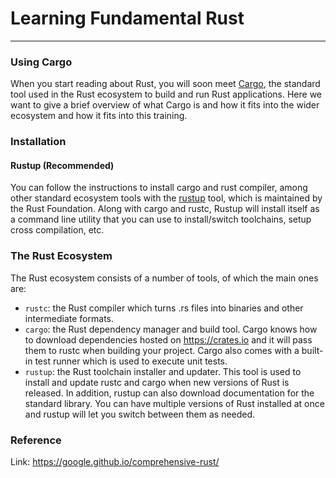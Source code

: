 # Learning Fundamental Rust

---

### Using Cargo

When you start reading about Rust, you will soon meet [Cargo](https://doc.rust-lang.org/cargo/), the standard tool used in the Rust ecosystem to build and run Rust applications. 
Here we want to give a brief overview of what Cargo is and how it fits into the wider ecosystem and how it fits into this training.

### Installation

#### Rustup (Recommended)

You can follow the instructions to install cargo and rust compiler, among other standard ecosystem tools with the [rustup](https://rustup.rs/) tool, which is maintained by the Rust Foundation.
Along with cargo and rustc, Rustup will install itself as a command line utility that you can use to install/switch toolchains, setup cross compilation, etc.

### The Rust Ecosystem

The Rust ecosystem consists of a number of tools, of which the main ones are:

- `rustc`: the Rust compiler which turns .rs files into binaries and other intermediate formats.
- `cargo`: the Rust dependency manager and build tool. Cargo knows how to download dependencies hosted on https://crates.io and it will pass them to rustc when building your project. Cargo also comes with a built-in test runner which is used to execute unit tests.
- `rustup`: the Rust toolchain installer and updater. This tool is used to install and update rustc and cargo when new versions of Rust is released. In addition, rustup can also download documentation for the standard library. You can have multiple versions of Rust installed at once and rustup will let you switch between them as needed.

### Reference

Link: https://google.github.io/comprehensive-rust/